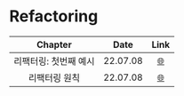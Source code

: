 # Refactoring

|        Chapter        |   Date   |               Link                |
| :-------------------: | :------: | :-------------------------------: |
| 리팩터링: 첫번째 예시 | 22.07.08 | <a href="" target="_blank">🌐</a> |
|     리팩터링 원칙     | 22.07.08 | <a href="" target="_blank">🌐</a> |
